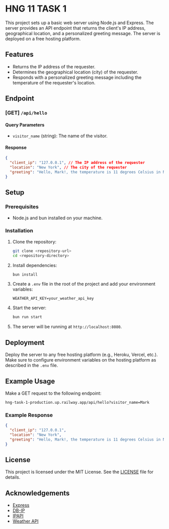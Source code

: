 # HNG 11 TASK 1 

This project sets up a basic web server using Node.js and Express. The server provides an API endpoint that returns the client's IP address, geographical location, and a personalized greeting message. The server is deployed on a free hosting platform.

## Features

- Returns the IP address of the requester.
- Determines the geographical location (city) of the requester.
- Responds with a personalized greeting message including the temperature of the requester's location.

## Endpoint

### [GET] `/api/hello`

#### Query Parameters
- `visitor_name` (string): The name of the visitor.

#### Response
```json
{
  "client_ip": "127.0.0.1", // The IP address of the requester
  "location": "New York", // The city of the requester
  "greeting": "Hello, Mark!, the temperature is 11 degrees Celsius in New York" // Personalized greeting with temperature
}
```

## Setup

### Prerequisites

- Node.js and bun installed on your machine.

### Installation

1. Clone the repository:
   ```sh
   git clone <repository-url>
   cd <repository-directory>
   ```

2. Install dependencies:
   ```sh
   bun install
   ```

3. Create a `.env` file in the root of the project and add your environment variables:
   ```
   WEATHER_API_KEY=your_weather_api_key
   ```

4. Start the server:
   ```sh
   bun run start
   ```

5. The server will be running at `http://localhost:8080`.

## Deployment

Deploy the server to any free hosting platform (e.g., Heroku, Vercel, etc.). Make sure to configure environment variables on the hosting platform as described in the `.env` file.

## Example Usage

Make a GET request to the following endpoint:

```
hng-task-1-production.up.railway.app/api/hello?visitor_name=Mark
```

### Example Response

```json
{
  "client_ip": "127.0.0.1",
  "location": "New York",
  "greeting": "Hello, Mark!, the temperature is 11 degrees Celsius in New York"
}
```

## License

This project is licensed under the MIT License. See the [LICENSE](LICENSE) file for details.

## Acknowledgements

- [Express](https://expressjs.com/)
- [DB-IP](https://db-ip.com/)
- [IPAPI](https://ipapi.co/)
- [Weather API](https://www.weatherapi.com/)
